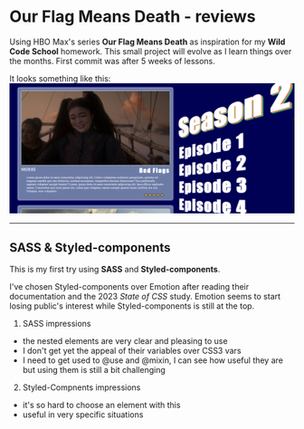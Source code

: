 # Our Flag Means Death - reviews

Using HBO Max's series **Our Flag Means Death** as inspiration for my **Wild Code School** homework.
This small project will evolve as I learn things over the months. First commit was after 5 weeks of lessons.

It looks something like this:
![screenshot of the project](src/assets/pictures/screenshot.PNG)

---

## SASS & Styled-components

This is my first try using **SASS** and **Styled-components**.

I've chosen Styled-components over Emotion after reading their documentation and the 2023 _State of CSS_ study. Emotion seems to start losing public's interest while Styled-components is still at the top.

1. SASS impressions

- the nested elements are very clear and pleasing to use
- I don't get yet the appeal of their variables over CSS3 vars
- I need to get used to @use and @mixin, I can see how useful they are but using them is still a bit challenging

2. Styled-Compnents impressions

- it's so hard to choose an element with this
- useful in very specific situations
